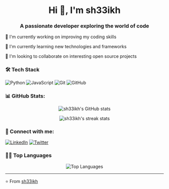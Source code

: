 <h1 align="center">Hi 👋, I'm sh33ikh</h1>
<h3 align="center">A passionate developer exploring the world of code</h3>

<p align="left">
<!-- You can add your current activity or status here -->
🔭 I'm currently working on improving my coding skills

🌱 I'm currently learning new technologies and frameworks

👯 I'm looking to collaborate on interesting open source projects

</p>

### 🛠 Tech Stack

<!-- Add or modify these badges according to your skills -->
![Python](https://img.shields.io/badge/-Python-3776AB?style=flat-square&logo=Python&logoColor=white)
![JavaScript](https://img.shields.io/badge/-JavaScript-F7DF1E?style=flat-square&logo=javascript&logoColor=black)
![Git](https://img.shields.io/badge/-Git-F05032?style=flat-square&logo=git&logoColor=white)
![GitHub](https://img.shields.io/badge/-GitHub-181717?style=flat-square&logo=github)

### 📊 GitHub Stats:
<p align="center">
  <img src="https://github-readme-stats.vercel.app/api?username=sh33ikh&show_icons=true&theme=radical" alt="sh33ikh's GitHub stats" />
</p>

<p align="center">
  <img src="https://github-readme-streak-stats.herokuapp.com/?user=sh33ikh&theme=radical" alt="sh33ikh's streak stats" />
</p>

### 🤝 Connect with me:
<!-- Add your social media links -->
[![LinkedIn](https://img.shields.io/badge/-LinkedIn-0077B5?style=flat-square&logo=LinkedIn&logoColor=white)](Your_LinkedIn_URL)
[![Twitter](https://img.shields.io/badge/-Twitter-1DA1F2?style=flat-square&logo=Twitter&logoColor=white)](Your_Twitter_URL)

### 👨‍💻 Top Languages
<p align="center">
  <img src="https://github-readme-stats.vercel.app/api/top-langs/?username=sh33ikh&layout=compact&theme=radical" alt="Top Languages" />
</p>

---
⭐️ From [sh33ikh](https://github.com/sh33ikh)
